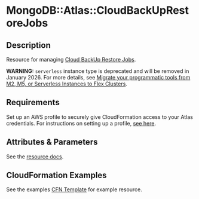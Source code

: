 # MongoDB::Atlas::CloudBackUpRestoreJobs

## Description
Resource for managing [Cloud BackUp Restore Jobs](https://www.mongodb.com/docs/api/doc/atlas-admin-api-v2/group/endpoint-cloud-backups).

**WARNING:** `serverless` instance type is deprecated and will be removed in January 2026. For more details, see [Migrate your programmatic tools from M2, M5, or Serverless Instances to Flex Clusters](https://www.mongodb.com/docs/atlas/flex-migration/).

## Requirements

Set up an AWS profile to securely give CloudFormation access to your Atlas credentials.
For instructions on setting up a profile, [see here](/README.md#mongodb-atlas-api-keys-credential-management).

## Attributes & Parameters

See the [resource docs](docs/README.md).

## CloudFormation Examples

See the examples [CFN Template](/examples/cloud-backup-restore-jobs/restore.json) for example resource.
